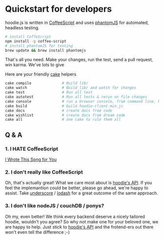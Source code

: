 Quickstart for developers
=========================

hoodie.js is written in [CoffeeScript](http://coffeescript.org/) and uses [phantomJS](http://phantomjs.org/) for automated, headless testing.

```bash
# install CoffeScript
npm install -g coffee-script
# install phantomJS for testing
brew update && brew install phantomjs
```

That's all you need. Make your changes, run the test, send a pull request, win karma. We've lots to give

Here are your friendly [cake](http://coffeescript.org/documentation/docs/cake.html) helpers

```bash
cake compile              # Build lib/
cake watch                # Build lib/ and watch for changes
cake test                 # Run all test
cake autotest             # Run all tests & rerun on file changes
cake console              # run a browser console, from command line, hell yeah
cake build                # build hoodie-client.min.js
cake docs                 # create docs from code
cake wishlist             # create docs from dream code
cake all                  # one cake to rule them all
```


Q & A
-----

### 1. I HATE CoffeeScript  

[I Wrote This Song for You](http://youtu.be/yMs712oA_Lg)
   
### 2. I don't really like CoffeeScript
   
Oh, that's actually great! What we care most about is [hoodie's API](http://hoodiehq.github.com/hoodie.js).
If you feel the implemantion could be better, please go ahead, we're happy to assist. Take [underscore](http://underscorejs.org/) /
[lodash](http://lodash.com/) for a great outcome of the same approach.  
   
### 3. I don't like nodeJS / couchDB / ponys?
   
Oh my, even better! We think every backend deserve a nicely tailored hoodie, wouldn't you agree?
So why not make one for your beloved one, we are happy to help. Just stick to [hoodie's API](http://hoodiehq.github.com/hoodie.js)
and the frotend-ers out there won't even tell the difference ;-)  